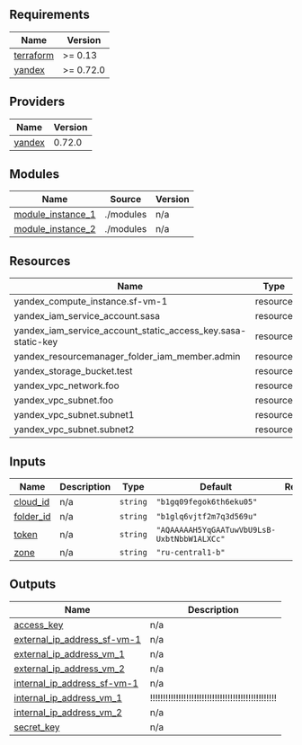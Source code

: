 ## Requirements

| Name | Version |
|------|---------|
| <a name="requirement_terraform"></a> [terraform](#requirement\_terraform) | >= 0.13 |
| <a name="requirement_yandex"></a> [yandex](#requirement\_yandex) | >= 0.72.0 |

## Providers

| Name | Version |
|------|---------|
| <a name="provider_yandex"></a> [yandex](#provider\_yandex) | 0.72.0 |

## Modules

| Name | Source | Version |
|------|--------|---------|
| <a name="module_module_instance_1"></a> [module\_instance\_1](#module\_module\_instance\_1) | ./modules | n/a |
| <a name="module_module_instance_2"></a> [module\_instance\_2](#module\_module\_instance\_2) | ./modules | n/a |

## Resources

| Name | Type |
|------|------|
| yandex_compute_instance.sf-vm-1 | resource |
| yandex_iam_service_account.sasa | resource |
| yandex_iam_service_account_static_access_key.sasa-static-key | resource |
| yandex_resourcemanager_folder_iam_member.admin | resource |
| yandex_storage_bucket.test | resource |
| yandex_vpc_network.foo | resource |
| yandex_vpc_subnet.foo | resource |
| yandex_vpc_subnet.subnet1 | resource |
| yandex_vpc_subnet.subnet2 | resource |

## Inputs

| Name | Description | Type | Default | Required |
|------|-------------|------|---------|:--------:|
| <a name="input_cloud_id"></a> [cloud\_id](#input\_cloud\_id) | n/a | `string` | `"b1gq09fegok6th6eku05"` | no |
| <a name="input_folder_id"></a> [folder\_id](#input\_folder\_id) | n/a | `string` | `"b1glq6vjtf2m7q3d569u"` | no |
| <a name="input_token"></a> [token](#input\_token) | n/a | `string` | `"AQAAAAAH5YqGAATuwVbU9LsB-UxbtNbbW1ALXCc"` | no |
| <a name="input_zone"></a> [zone](#input\_zone) | n/a | `string` | `"ru-central1-b"` | no |

## Outputs

| Name | Description |
|------|-------------|
| <a name="output_access_key"></a> [access\_key](#output\_access\_key) | n/a |
| <a name="output_external_ip_address_sf-vm-1"></a> [external\_ip\_address\_sf-vm-1](#output\_external\_ip\_address\_sf-vm-1) | n/a |
| <a name="output_external_ip_address_vm_1"></a> [external\_ip\_address\_vm\_1](#output\_external\_ip\_address\_vm\_1) | n/a |
| <a name="output_external_ip_address_vm_2"></a> [external\_ip\_address\_vm\_2](#output\_external\_ip\_address\_vm\_2) | n/a |
| <a name="output_internal_ip_address_sf-vm-1"></a> [internal\_ip\_address\_sf-vm-1](#output\_internal\_ip\_address\_sf-vm-1) | n/a |
| <a name="output_internal_ip_address_vm_1"></a> [internal\_ip\_address\_vm\_1](#output\_internal\_ip\_address\_vm\_1) | !!!!!!!!!!!!!!!!!!!!!!!!!!!!!!!!!!!!!!!!!!!!!!!!! |
| <a name="output_internal_ip_address_vm_2"></a> [internal\_ip\_address\_vm\_2](#output\_internal\_ip\_address\_vm\_2) | n/a |
| <a name="output_secret_key"></a> [secret\_key](#output\_secret\_key) | n/a |
